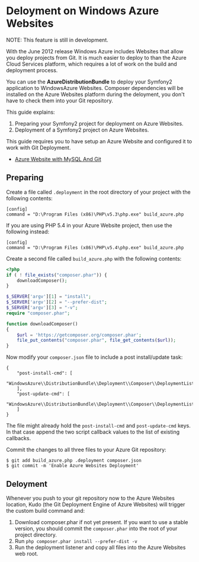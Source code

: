 # Deloyment on Windows Azure Websites

NOTE: This feature is still in development.

With the June 2012 release Windows Azure includes Websites that allow you deploy projects
from Git. It is much easier to deploy to than the Azure Cloud Services platform, which
requires a lot of work on the build and deployment process.

You can use the **AzureDistributionBundle** to deploy your Symfony2 application to
WindowsAzure Websites. Composer dependencies will be installed on the Azure Websites
platform during the deloyment, you don't have to check them into your Git repository.

This guide explains:

1. Preparing your Symfony2 project for deployment on Azure Websites.
2. Deployment of a Symfony2 project on Azure Websites.

This guide requires you to have setup an Azure Website and configured
it to work with Git Deployment.

- [Azure Website with MySQL And Git](http://www.windowsazure.com/en-us/develop/php/tutorials/website-w-mysql-and-git/)

## Preparing

Create a file called ``.deployment`` in the root directory of your project with the
following contents:

    [config]
    command = "D:\Program Files (x86)\PHP\v5.3\php.exe" build_azure.php

If you are using PHP 5.4 in your Azure Website project, then use the following instead:

    [config]
    command = "D:\Program Files (x86)\PHP\v5.4\php.exe" build_azure.php

Create a second file called ``build_azure.php`` with the following contents:

```php
<?php
if ( ! file_exists("composer.phar")) {
    downloadComposer();
}

$_SERVER['argv'][1] = "install";
$_SERVER['argv'][2] = "--prefer-dist";
$_SERVER['argv'][3] = "-v";
require "composer.phar";

function downloadComposer()
{
    $url = 'https://getcomposer.org/composer.phar';
    file_put_contents("composer.phar", file_get_contents($url));
}
```

Now modify your ``composer.json`` file to include a post install/update task:

    {
        "post-install-cmd": [
            "WindowsAzure\\DistributionBundle\\Deployment\\Composer\\DeploymentListener::postInstall"
        ],
        "post-update-cmd": [
            "WindowsAzure\\DistributionBundle\\Deployment\\Composer\\DeploymentListener::postInstall"
        ]
    }

The file might already hold the ``post-install-cmd`` and ``post-update-cmd`` keys. In that case
append the two script callback values to the list of existing callbacks.

Commit the changes to all three files to your Azure Git repository:

    $ git add build_azure.php .deployment composer.json
    $ git commit -m 'Enable Azure Websites Deployment'

## Deloyment

Whenever you push to your git repository now to the Azure Websites location,
Kudo (the Git Deployment Engine of Azure Websites) will trigger the custom
build command and:

1. Download composer.phar if not yet present. If you want to use a stable
version, you should commit the ``composer.phar`` into the root of your project
directory.
2. Run ``php composer.phar install --prefer-dist -v``
3. Run the deployment listener and copy all files into the Azure Websites web root.


